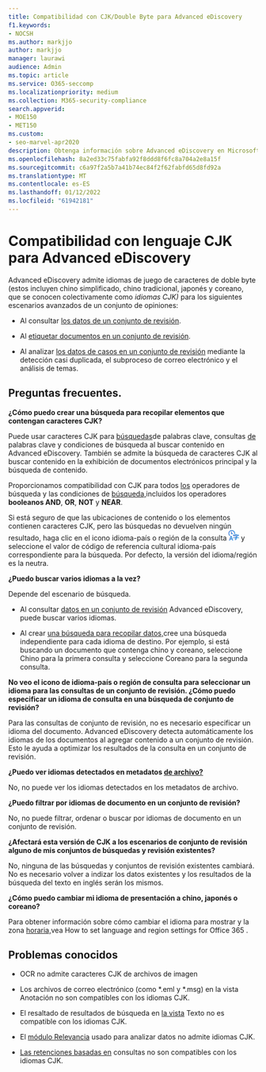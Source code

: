 ```yaml
---
title: Compatibilidad con CJK/Double Byte para Advanced eDiscovery
f1.keywords:
- NOCSH
ms.author: markjjo
author: markjjo
manager: laurawi
audience: Admin
ms.topic: article
ms.service: O365-seccomp
ms.localizationpriority: medium
ms.collection: M365-security-compliance
search.appverid:
- MOE150
- MET150
ms.custom:
- seo-marvel-apr2020
description: Obtenga información sobre Advanced eDiscovery en Microsoft 365 idiomas chino, japonés y coreano (CJK), que usan un juego de caracteres de doble byte.
ms.openlocfilehash: 8a2ed33c75fabfa92f8ddd8f6fc8a704a2e8a15f
ms.sourcegitcommit: c6a97f2a5b7a41b74ec84f2f62fabfd65d8fd92a
ms.translationtype: MT
ms.contentlocale: es-ES
ms.lasthandoff: 01/12/2022
ms.locfileid: "61942181"
---
```

# <a name="cjk-language-support-for-advanced-ediscovery"></a>Compatibilidad con lenguaje CJK para Advanced eDiscovery

Advanced eDiscovery admite idiomas de juego de caracteres de doble byte (estos incluyen chino simplificado, chino tradicional, japonés y coreano, que se conocen colectivamente como *idiomas CJK)* para los siguientes escenarios avanzados de un conjunto de opiniones:

- Al consultar [los datos de un conjunto de revisión](review-set-search.md).

- Al [etiquetar documentos en un conjunto de revisión](tagging-documents.md).

- Al analizar [los datos de casos en un conjunto de revisión](analyzing-data-in-review-set.md) mediante la detección casi duplicada, el subproceso de correo electrónico y el análisis de temas.

## <a name="frequently-asked-questions"></a>Preguntas frecuentes.

**¿Cómo puedo crear una búsqueda para recopilar elementos que contengan caracteres CJK?**

Puede usar caracteres CJK para [búsquedas](building-search-queries.md#keyword-searches)de palabras clave, consultas [de](keyword-queries-and-search-conditions.md) palabras clave y condiciones de búsqueda al buscar contenido en Advanced eDiscovery. También se admite la búsqueda de caracteres CJK al buscar contenido en la exhibición de documentos electrónicos principal y la búsqueda de contenido.

Proporcionamos compatibilidad con CJK para todos [los](keyword-queries-and-search-conditions.md#search-operators) operadores de búsqueda y las condiciones de [búsqueda,](keyword-queries-and-search-conditions.md#search-conditions)incluidos los operadores **booleanos AND**, **OR**, **NOT** y **NEAR**.

Si está seguro de que las ubicaciones de contenido o los elementos contienen caracteres CJK, pero las búsquedas no devuelven ningún resultado, haga clic en el icono idioma-país o región de la consulta ![Icono de idioma-país o región de consulta en búsqueda de contenido.](../media/8d4b60c8-e1f1-40f9-88ae-ee2a7eca0886.png) y seleccione el valor de código de referencia cultural idioma-país correspondiente para la búsqueda. Por defecto, la versión del idioma/región es la neutra.

**¿Puedo buscar varios idiomas a la vez?**

Depende del escenario de búsqueda.

- Al consultar [datos en un conjunto de revisión](review-set-search.md) Advanced eDiscovery, puede buscar varios idiomas.

- Al crear [una búsqueda para recopilar datos,](create-search-to-collect-data.md)cree una búsqueda independiente para cada idioma de destino. Por ejemplo, si está buscando un documento que contenga chino y coreano, seleccione Chino para la primera consulta y seleccione Coreano para la segunda consulta.

**No veo el icono de idioma-país o región de consulta para seleccionar un idioma para las consultas de un conjunto de revisión. ¿Cómo puedo especificar un idioma de consulta en una búsqueda de conjunto de revisión?**

Para las consultas de conjunto de revisión, no es necesario especificar un idioma del documento. Advanced eDiscovery detecta automáticamente los idiomas de los documentos al agregar contenido a un conjunto de revisión. Esto le ayuda a optimizar los resultados de la consulta en un conjunto de revisión.

**¿Puedo ver idiomas detectados en metadatos [de archivo?](view-documents-in-review-set.md#file-metadata)**

No, no puede ver los idiomas detectados en los metadatos de archivo.

**¿Puedo filtrar por idiomas de documento en un conjunto de revisión?**

No, no puede filtrar, ordenar o buscar por idiomas de documento en un conjunto de revisión.

**¿Afectará esta versión de CJK a los escenarios de conjunto de revisión alguno de mis conjuntos de búsquedas y revisión existentes?**

No, ninguna de las búsquedas y conjuntos de revisión existentes cambiará. No es necesario volver a indizar los datos existentes y los resultados de la búsqueda del texto en inglés serán los mismos.

**¿Cómo puedo cambiar mi idioma de presentación a chino, japonés o coreano?**

Para obtener información sobre cómo cambiar el idioma para mostrar y la zona [horaria,](/office365/troubleshoot/access-management/set-language-and-region)vea How to set language and region settings for Office 365 .

## <a name="known-issues"></a>Problemas conocidos

- OCR no admite caracteres CJK de archivos de imagen

- Los archivos de correo electrónico (como *.eml y *.msg) en la vista Anotación no son compatibles con los idiomas CJK. [](view-documents-in-review-set.md#annotate-view)

- El resaltado de resultados de búsqueda en [la vista](view-documents-in-review-set.md#text-view) Texto no es compatible con los idiomas CJK.

- El [módulo Relevancia](using-relevance.md) usado para analizar datos no admite idiomas CJK.

- [Las retenciones basadas en](managing-holds.md#manage-non-custodial-holds) consultas no son compatibles con los idiomas CJK.